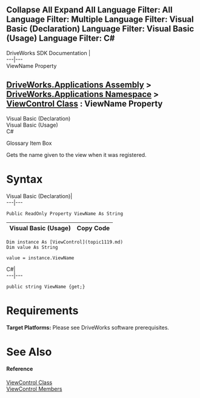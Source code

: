        

 Collapse All Expand All  Language Filter: All  Language Filter: Multiple  Language Filter: Visual Basic (Declaration) Language Filter: Visual Basic (Usage) Language Filter: C#  
---  
DriveWorks SDK Documentation  |   
---|---  
ViewName Property   
  
[DriveWorks.Applications Assembly](topic13.md) > [DriveWorks.Applications Namespace](topic16.md) > [ViewControl Class](topic1119.md) : ViewName Property  
---  
  
Visual Basic (Declaration)    
Visual Basic (Usage)    
C# 

Glossary Item Box

Gets the name given to the view when it was registered. 

# Syntax

Visual Basic (Declaration)|   
---|---  
      
    
    Public ReadOnly Property ViewName As String  
  
Visual Basic (Usage)| Copy Code  
---|---  
      
    
    Dim instance As [ViewControl](topic1119.md)
    Dim value As String
     
    value = instance.ViewName  
  
C#|   
---|---  
      
    
    public string ViewName {get;}  
  
# Requirements

**Target Platforms:** Please see DriveWorks software prerequisites.

# See Also

#### Reference

[ViewControl Class](topic1119.md)   
[ViewControl Members](topic1120.md)


